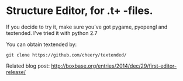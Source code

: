 # Structure Editor, for .t+ -files.

If you decide to try it, make sure you've got pygame, pyopengl and textended. I've tried it with python 2.7

You can obtain textended by:

    git clone https://github.com/cheery/textended/

Related blog post: http://boxbase.org/entries/2014/dec/29/first-editor-release/
